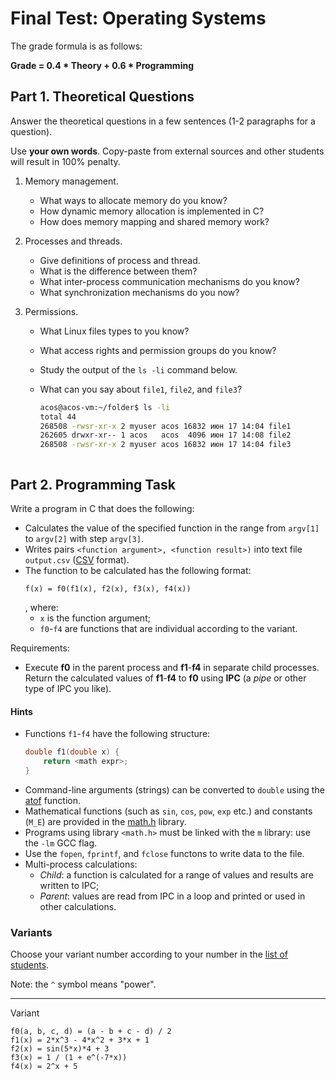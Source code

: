 # Final Test: Operating Systems

The grade formula is as follows:

__Grade = 0.4 * Theory + 0.6 * Programming__

## Part 1. Theoretical Questions

Answer the theoretical questions in a few sentences (1-2 paragraphs for a question).

Use __your own words__.
Copy-paste from external sources and other students will result in 100% penalty.

1. Memory management.
   * What ways to allocate memory do you know?
   * How dynamic memory allocation is implemented in C?
   * How does memory mapping and shared memory work?

2. Processes and threads.
   * Give definitions of process and thread.
   * What is the difference between them?
   * What inter-process communication mechanisms do you know?
   * What synchronization mechanisms do you now?

3. Permissions.
   * What Linux files types to you know?
   * What access rights and permission groups do you know?
   * Study the output of the `ls -li` command below.
   * What can you say about `file1`, `file2`, and `file3`?

     ```bash
     acos@acos-vm:~/folder$ ls -li
     total 44
     268508 -rwsr-xr-x 2 myuser acos 16832 июн 17 14:04 file1
     262605 drwxr-xr-- 1 acos   acos  4096 июн 17 14:08 file2
     268508 -rwsr-xr-x 2 myuser acos 16832 июн 17 14:04 file3
    ```

## Part 2. Programming Task

Write a program in C that does the following:

* Calculates the value of the specified function in the range
  from `argv[1]` to `argv[2]` with step `argv[3]`.
* Writes pairs `<function argument>, <function result>)` into text file `output.csv`
  ([CSV](https://en.wikipedia.org/wiki/Comma-separated_values) format).  
* The function to be calculated has the following format:
  ``` 
  f(x) = f0(f1(x), f2(x), f3(x), f4(x))
  ```
  , where:
    * `x` is the function argument;
    * `f0`-`f4` are functions that are individual according to the variant.

Requirements:

* Execute __f0__ in the parent process and __f1__-__f4__ in separate child processes.
  Return the calculated values of __f1__-__f4__ to __f0__ using __IPC__ (a _pipe_ or other type of IPC you like).

#### Hints

* Functions `f1`-`f4` have the following  structure:
  ```c
  double f1(double x) {
      return <math expr>;
  }
  ```
* Command-line arguments (strings) can be converted to `double` using
  the [atof](https://man7.org/linux/man-pages/man3/atof.3.html) function.
* Mathematical functions (such as `sin`, `cos`, `pow`, `exp` etc.) and constants (`M_E`) are
  provided in the [math.h](https://man7.org/linux/man-pages/man0/math.h.0p.html) library.
* Programs using library `<math.h>` must be linked with the `m` library: use the `-lm` GCC flag.
* Use the `fopen`, `fprintf`, and `fclose` functons to write data to the file.
* Multi-process calculations:
  * _Child_: a function is calculated for a range of values and results are written to IPC;
  * _Parent_: values are read from IPC in a loop and printed or used in other calculations. 

### Variants

Choose your variant number according to your number in the [list of students](
https://docs.google.com/spreadsheets/d/1RkbWDML8gzofGkz288NcYIuEtrKMY4jPowxYSxt1m1Q/edit#gid=0).

Note: the `^` symbol means "power".

---
Variant

    f0(a, b, c, d) = (a - b + c - d) / 2
    f1(x) = 2*x^3 - 4*x^2 + 3*x + 1
    f2(x) = sin(5*x)*4 + 3
    f3(x) = 1 / (1 + e^(-7*x))
    f4(x) = 2^x + 5
